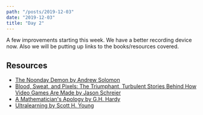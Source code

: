 ```yaml
---
path: "/posts/2019-12-03"
date: "2019-12-03"
title: "Day 2"
---
```


A few improvements starting this week. We have a better recording device now.
Also we will be putting up links to the books/resources covered.

## Resources
+ [The Noonday Demon by Andrew Solomon](https://www.goodreads.com/book/show/13932.The_Noonday_Demon)
+ [Blood, Sweat, and Pixels: The Triumphant, Turbulent Stories Behind How Video
  Games Are Made by Jason
  Schreier](https://www.goodreads.com/book/show/34376766-blood-sweat-and-pixels)
+ [A Mathematician's Apology by G.H. Hardy](https://www.goodreads.com/book/show/154060.A_Mathematician_s_Apology)
+ [Ultralearning by Scott H.
  Young](https://www.goodreads.com/book/show/47168426-ultralearning)
